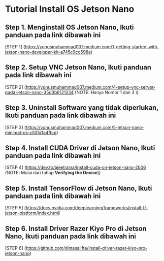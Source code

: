 # Tutorial Install OS Jetson Nano
## Step 1. Menginstall OS Jetson Nano, Ikuti panduan pada link dibawah ini
[STEP 1] (https://yunusmuhammad007.medium.com/1-getting-started-with-jetson-nano-developer-kit-a745c9cc598e)
## Step 2. Setup VNC Jetson Nano, Ikuti panduan pada link dibawah ini
[STEP 2] (https://yunusmuhammad007.medium.com/4-setup-vnc-server-pada-jetson-nano-35d3b6121234 (NOTE: Hanya Nomor 1 dan 3 ))
## Step 3. Uninstall Software yang tidak diperlukan, Ikuti panduan pada link dibawah ini
[STEP 3] (https://yunusmuhammad007.medium.com/5-jetson-nano-minimal-os-c50fd1a4ffcd)
## Step 4. Install CUDA Driver di Jetson Nano, Ikuti panduan pada link dibawah ini
[STEP 4] (https://dev.to/ajeetraina/install-cuda-on-jetson-nano-2b06 (NOTE: Mulai dari tahap **Verifying the Device**))
## Step 5. Install TensorFlow di Jetson Nano, Ikuti panduan pada link dibawah ini
[STEP 5] (https://docs.nvidia.com/deeplearning/frameworks/install-tf-jetson-platform/index.html)
## Step 6. Install Driver Razer Kiyo Pro di Jetson Nano, Ikuti panduan pada link dibawah ini
[STEP 6] (https://github.com/dimasalifta/install-driver-razer-kiyo-pro-jetson-nano)
